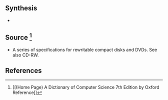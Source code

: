 ## Synthesis
- 
## Source [^1]
- A series of specifications for rewritable compact disks and DVDs. See also CD-RW.
## References

[^1]: [[(Home Page) A Dictionary of Computer Science 7th Edition by Oxford Reference]]
